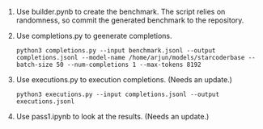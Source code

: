 1. Use builder.pynb to create the benchmark. The script relies on randomness,
   so commit the generated benchmark to the repository.

2. Use completions.py to geenerate completions.

   ```
   python3 completions.py --input benchmark.jsonl --output completions.jsonl --model-name /home/arjun/models/starcoderbase --batch-size 50 --num-completions 1 --max-tokens 8192
   ```

3. Use executions.py to execution completions. (Needs an update.)

    ```
    python3 executions.py --input completions.jsonl --output executions.jsonl
    ```

4. Use pass1.ipynb to look at the results.  (Needs an update.)